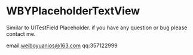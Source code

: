 # WBYPlaceholderTextView
Similar to UITestField Placeholder.
if you have any question or bug please contact me.

email:weiboyuanios@163.com
qq:357122999
